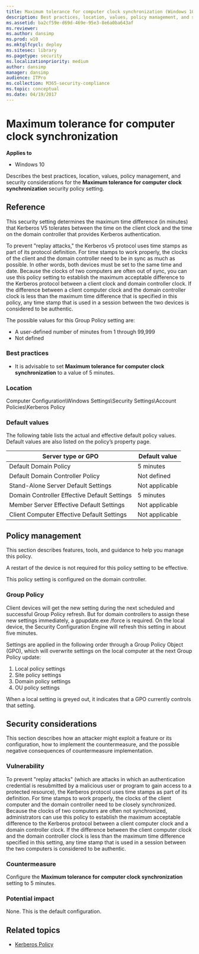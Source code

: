 ```yaml
---
title: Maximum tolerance for computer clock synchronization (Windows 10)
description: Best practices, location, values, policy management, and security considerations for the policy setting, Maximum tolerance for computer clock synchronization.
ms.assetid: ba2cf59e-d69d-469e-95e3-8e6a0ba643af
ms.reviewer: 
ms.author: dansimp
ms.prod: w10
ms.mktglfcycl: deploy
ms.sitesec: library
ms.pagetype: security
ms.localizationpriority: medium
author: dansimp
manager: dansimp
audience: ITPro
ms.collection: M365-security-compliance
ms.topic: conceptual
ms.date: 04/19/2017
---
```


# Maximum tolerance for computer clock synchronization

**Applies to**
-   Windows 10

Describes the best practices, location, values, policy management, and security considerations for the **Maximum tolerance for computer clock synchronization** security policy setting.

## Reference

This security setting determines the maximum time difference (in minutes) that Kerberos V5 tolerates between the time on the client clock and the time on the domain controller that provides Kerberos authentication.

To prevent "replay attacks," the Kerberos v5 protocol uses time stamps as part of its protocol definition. For time stamps to work properly, the clocks of the client and the domain controller need to be in sync as much as possible. In other words, both devices must be set to the same time and date. 
Because the clocks of two computers are often out of sync, you can use this policy setting to establish the maximum acceptable difference to the Kerberos protocol between a client clock and domain controller clock. If the difference between a client computer clock and the domain controller clock is less than the maximum time difference that is specified in this policy, any time stamp that is used in a session between the two devices is considered to be authentic.

The possible values for this Group Policy setting are:

-   A user-defined number of minutes from 1 through 99,999
-   Not defined

### Best practices

-   It is advisable to set **Maximum tolerance for computer clock synchronization** to a value of 5 minutes.

### Location

Computer Configuration\\Windows Settings\\Security Settings\\Account Policies\\Kerberos Policy

### Default values

The following table lists the actual and effective default policy values. Default values are also listed on the policy’s property page.

| Server type or GPO | Default value |
| - | - |
| Default Domain Policy| 5 minutes| 
| Default Domain Controller Policy | Not defined| 
| Stand-Alone Server Default Settings | Not applicable| 
| Domain Controller Effective Default Settings| 5 minutes| 
| Member Server Effective Default Settings | Not applicable| 
| Client Computer Effective Default Settings | Not applicable| 
 
## Policy management

This section describes features, tools, and guidance to help you manage this policy.

A restart of the device is not required for this policy setting to be effective.

This policy setting is configured on the domain controller.

### Group Policy

Client devices will get the new setting during the next scheduled and successful Group Policy refresh. But for domain controllers to assign these new settings immediately, a gpupdate.exe /force is required. On the local device, the Security Configuration Engine will refresh this setting in about five minutes.

Settings are applied in the following order through a Group Policy Object (GPO), which will overwrite settings on the local computer at the next Group Policy update:

1.  Local policy settings
2.  Site policy settings
3.  Domain policy settings
4.  OU policy settings

When a local setting is greyed out, it indicates that a GPO currently controls that setting.

## Security considerations

This section describes how an attacker might exploit a feature or its configuration, how to implement the countermeasure, and the possible negative consequences of countermeasure implementation.

### Vulnerability

To prevent "replay attacks" (which are attacks in which an authentication credential is resubmitted by a malicious user or program to gain access to a protected resource), the Kerberos protocol uses time stamps as part of its definition. For time stamps to work properly, the clocks of the client computer and the domain controller need to be closely synchronized. Because the clocks of two computers are often not synchronized, administrators can use this policy to establish the maximum acceptable difference to the Kerberos protocol between a client computer clock and a domain controller clock. If the difference between the client computer clock and the domain controller clock is less than the maximum time difference specified in this setting, any time stamp that is used in a session between the two computers is considered to be authentic.

### Countermeasure

Configure the **Maximum tolerance for computer clock synchronization** setting to 5 minutes.

### Potential impact

None. This is the default configuration.

## Related topics

- [Kerberos Policy](kerberos-policy.md)
